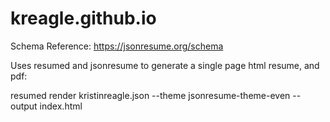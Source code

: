 # kreagle.github.io

Schema Reference: https://jsonresume.org/schema

Uses resumed and jsonresume to generate a single page html resume, and pdf:

resumed render kristinreagle.json --theme jsonresume-theme-even --output index.html